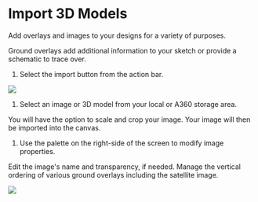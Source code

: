 # Import 3D Models

Add overlays and images to your designs for a variety of purposes.
 

Ground overlays add additional information to your sketch or provide a schematic to trace over.

1. Select the import button from the action bar.

![](Images/GUID-F99E78AA-D9C8-4F3F-BEC8-D97AA9F6FAE6-low.png)

1. Select an image or 3D model from your local or A360 storage area.

You will have the option to scale and crop your image. Your image will then be imported into the canvas.

1. Use the palette on the right-side of the screen to modify image properties.

Edit the image's name and transparency, if needed. Manage the vertical ordering of various ground overlays including the satellite image.

![](Images/GUID-B1CE5D3F-BA12-477D-842D-6E74ADE9FD8C-low.png)
